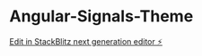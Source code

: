 # Angular-Signals-Theme

[Edit in StackBlitz next generation editor ⚡️](https://stackblitz.com/~/github.com/leolanese/Angular-Signals-Theme)
